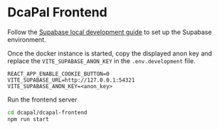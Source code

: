 # DcaPal Frontend

Follow
the [Supabase local development guide](https://supabase.com/docs/guides/local-development?queryGroups=package-manager&package-manager=npm)
to set up the Supabase environment.

Once the docker instance is started, copy the displayed anon key and replace the `VITE_SUPABASE_ANON_KEY` in the
`.env.development`
file.

```dotenv
REACT_APP_ENABLE_COOKIE_BUTTON=0
VITE_SUPABASE_URL=http://127.0.0.1:54321
VITE_SUPABASE_ANON_KEY=<anon_key>
```

Run the frontend server

```bash
cd dcapal/dcapal-frontend
npm run start
```
